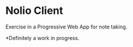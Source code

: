 # Nolio Client

Exercise in a Progressive Web App for note taking.

*Definitely a work in progress.
